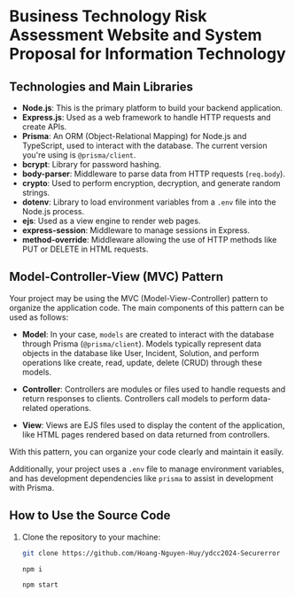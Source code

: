# Business Technology Risk Assessment Website and System Proposal for Information Technology

## Technologies and Main Libraries

- **Node.js**: This is the primary platform to build your backend application.
- **Express.js**: Used as a web framework to handle HTTP requests and create APIs.
- **Prisma**: An ORM (Object-Relational Mapping) for Node.js and TypeScript, used to interact with the database. The current version you're using is `@prisma/client`.
- **bcrypt**: Library for password hashing.
- **body-parser**: Middleware to parse data from HTTP requests (`req.body`).
- **crypto**: Used to perform encryption, decryption, and generate random strings.
- **dotenv**: Library to load environment variables from a `.env` file into the Node.js process.
- **ejs**: Used as a view engine to render web pages.
- **express-session**: Middleware to manage sessions in Express.
- **method-override**: Middleware allowing the use of HTTP methods like PUT or DELETE in HTML requests.

## Model-Controller-View (MVC) Pattern

Your project may be using the MVC (Model-View-Controller) pattern to organize the application code. The main components of this pattern can be used as follows:

- **Model**: In your case, `models` are created to interact with the database through Prisma (`@prisma/client`). Models typically represent data objects in the database like User, Incident, Solution, and perform operations like create, read, update, delete (CRUD) through these models.

- **Controller**: Controllers are modules or files used to handle requests and return responses to clients. Controllers call models to perform data-related operations.

- **View**: Views are EJS files used to display the content of the application, like HTML pages rendered based on data returned from controllers.

With this pattern, you can organize your code clearly and maintain it easily.

Additionally, your project uses a `.env` file to manage environment variables, and has development dependencies like `prisma` to assist in development with Prisma.

## How to Use the Source Code

1. Clone the repository to your machine:
   ```bash
   git clone https://github.com/Hoang-Nguyen-Huy/ydcc2024-Securerror

   npm i

   npm start
    ```
